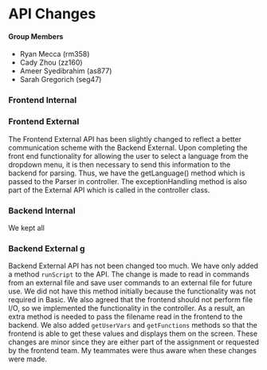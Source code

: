# API Changes

#### Group Members
- Ryan Mecca (rm358)
- Cady Zhou (zz160)
- Ameer Syedibrahim (as877)
- Sarah Gregorich (seg47)

### Frontend Internal

### Frontend External
The Frontend External API has been slightly changed to reflect a better communication scheme with the Backend External. Upon completing the front end functionality for allowing the user to select a language from the dropdown menu, it is then necessary to send this information to the backend for parsing. Thus, we have the getLanguage() method which is passed to the Parser in controller. The exceptionHandling method is also part of the External API which is called in the controller class.

### Backend Internal
We kept all 

### Backend External g
Backend External API has not been changed too much. We have only added a method ```runScript``` to the API. The change is made to read in commands from an external file and save user commands to an external file for future use. We did not have this method initially because the functionality was not required in Basic. We also agreed that the frontend should not perform file I/O, so we implemented the functionality in the controller. As a result, an extra method is needed to pass the filename read in the frontend to the backend. We also added ```getUserVars``` and ```getFunctions``` methods so that the frontend is able to get these values and displays them on the screen. These changes are minor since they are either part of the assignment or requested by the frontend team. My teammates were thus aware when these changes were made. 
